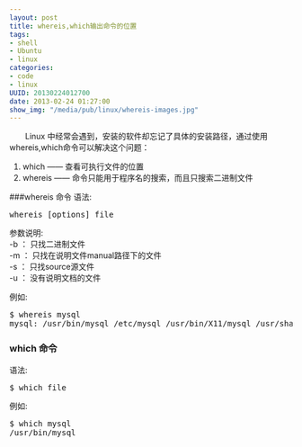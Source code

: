 ```yaml
--- 
layout: post
title: whereis,which输出命令的位置
tags: 
- shell
- Ubuntu
- linux
categories:
- code
- linux
UUID: 20130224012700
date: 2013-02-24 01:27:00
show_img: "/media/pub/linux/whereis-images.jpg"
---
```


　　Linux 中经常会遇到，安装的软件却忘记了具体的安装路径，通过使用whereis,which命令可以解决这个问题：
<ol>
<li>which —— 查看可执行文件的位置 </li>
<li>whereis —— 命令只能用于程序名的搜索，而且只搜索二进制文件</li>
</ol>

###whereis 命令
语法:
<pre id="bash">
whereis [options] file
</pre>
参数说明:<br>
-b ： 只找二进制文件 <br>
-m ： 只找在说明文件manual路径下的文件 <br>
-s ： 只找source源文件 <br>
-u ： 没有说明文档的文件 <br>

例如:<br>
<pre id="bash">
$ whereis mysql
mysql: /usr/bin/mysql /etc/mysql /usr/bin/X11/mysql /usr/share/man/man1/mysql.1.gz
</pre>

### which 命令
语法:
<pre id="bash">
$ which file
</pre>

例如:
<pre id="bash">
$ which mysql
/usr/bin/mysql
</pre>
